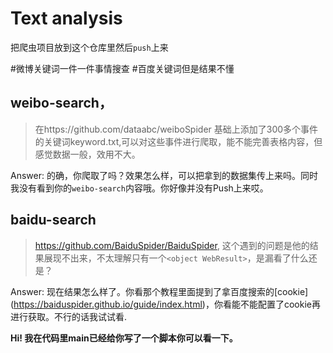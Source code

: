 # Text analysis

把爬虫项目放到这个仓库里然后`push`上来

#微博关键词一件一件事情搜查
#百度关键词但是结果不懂

## weibo-search，

> 在https://github.com/dataabc/weiboSpider 基础上添加了300多个事件的关键词keyword.txt,可以对这些事件进行爬取，能不能完善表格内容，但感觉数据一般，效用不大。

Answer: 的确，你爬取了吗？效果怎么样，可以把拿到的数据集传上来吗。同时我没有看到你的`weibo-search`内容哦。你好像并没有Push上来哎。

## baidu-search

> https://github.com/BaiduSpider/BaiduSpider, 这个遇到的问题是他的结果展现不出来，不太理解只有一个`<object WebResult>`，是漏看了什么还是？

Answer: 现在结果怎么样了。你看那个教程里面提到了拿百度搜索的\[cookie\](https://baiduspider.github.io/guide/index.html)，你看能不能配置了cookie再进行获取。不行的话我试试看.

 **Hi! 我在代码里main已经给你写了一个脚本你可以看一下。**